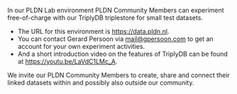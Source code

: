 In our PLDN Lab environment PLDN Community Members can experiment free-of-charge with our TriplyDB triplestore for small test datasets. 

- The URL for this environment is https://data.pldn.nl. 
- You can contact Gerard Persoon via mail@gpersoon.com to get an account for your own experiment activities. 
- And a short introduction video on the features of TriplyDB can be found at https://youtu.be/LaVdC1LMc_A.

We invite our PLDN Community Members to create, share and connect their linked datasets within and possibly also outside our community.
